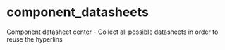 # component_datasheets
Component datasheet center - Collect all possible datasheets in order to reuse the hyperlins
